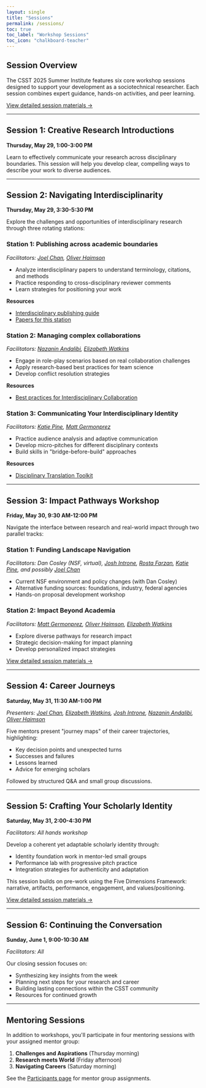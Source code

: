 ```yaml
---
layout: single
title: "Sessions"
permalink: /sessions/
toc: true
toc_label: "Workshop Sessions"
toc_icon: "chalkboard-teacher"
---
```


## Session Overview

The CSST 2025 Summer Institute features six core workshop sessions designed to support your development as a sociotechnical researcher. Each session combines expert guidance, hands-on activities, and peer learning.

[View detailed session materials →](https://docs.google.com/document/d/1aKTtfM-0vYwsf8D1TlxhZnGhEEdTilP8ANUAc-nZF4U/edit)

---

## Session 1: Creative Research Introductions
**Thursday, May 29, 1:00-3:00 PM**

Learn to effectively communicate your research across disciplinary boundaries. This session will help you develop clear, compelling ways to describe your work to diverse audiences.

---

## Session 2: Navigating Interdisciplinarity
**Thursday, May 29, 3:30-5:30 PM**

Explore the challenges and opportunities of interdisciplinary research through three rotating stations:

### Station 1: Publishing across academic boundaries
*Facilitators: [Joel Chan](/participants/#joel-chan), [Oliver Haimson](/participants/#oliver-haimson)*

- Analyze interdisciplinary papers to understand terminology, citations, and methods
- Practice responding to cross-disciplinary reviewer comments
- Learn strategies for positioning your work

**Resources**

- [Interdisciplinary publishing guide](https://docs.google.com/document/d/1R0KwCXU_fts8g2znHXfBnaz4Iw1ijHvUmTP2bgwcOys/edit?tab=t.0#heading=h.rta1aov07lwu)
- [Papers for this station](https://drive.google.com/drive/folders/1ck6__ePtEPNL-qpJNBCWHgGdNOyDdMhkbFFtHgOQGN2MlPvjOYmEJeX1DWuiM7EgZjFq8XAl?usp=drive_link)

### Station 2: Managing complex collaborations
*Facilitators: [Nazanin Andalibi](/participants/#naz-andalibi), [Elizabeth Watkins](/participants/#elizabeth-watkins)*

- Engage in role-play scenarios based on real collaboration challenges
- Apply research-based best practices for team science
- Develop conflict resolution strategies

**Resources**
- [Best practices for Interdisciplinary Collaboration](https://docs.google.com/document/d/1kHFNyQeOfADBT0wqotzYC_nU4TK3F7CJzn3Q4G10EVw/edit?tab=t.0#heading=h.ow2nvmktlp0i)

### Station 3: Communicating Your Interdisciplinary Identity
*Facilitators: [Katie Pine](/participants/#katie-pine), [Matt Germonprez](/participants/#matt-germonprez)*

- Practice audience analysis and adaptive communication
- Develop micro-pitches for different disciplinary contexts
- Build skills in "bridge-before-build" approaches

**Resources**
- [Disciplinary Translation Toolkit](https://docs.google.com/document/d/1tuMaurHWTw15JLZXrV7Jeq7KPQM4sStOXymZHV0kDUY/edit?tab=t.0#heading=h.3igyebzgg3ym)

---

## Session 3: Impact Pathways Workshop
**Friday, May 30, 9:30 AM-12:00 PM**

Navigate the interface between research and real-world impact through two parallel tracks:

### Station 1: Funding Landscape Navigation
*Facilitators: Dan Cosley (NSF, virtual), [Josh Introne](/participants/#josh-introne), [Rosta Farzan](/participants/#rosta-farzan), [Katie Pine](/participants/#katie-pine), and possibly [Joel Chan](/participants/#joel-chan)*

- Current NSF environment and policy changes (with Dan Cosley)
- Alternative funding sources: foundations, industry, federal agencies
- Hands-on proposal development workshop

### Station 2: Impact Beyond Academia
*Facilitators: [Matt Germonprez](/participants/#matt-germonprez), [Oliver Haimson](/participants/#oliver-haimson), [Elizabeth Watkins](/participants/#elizabeth-watkins)*

- Explore diverse pathways for research impact
- Strategic decision-making for impact planning
- Develop personalized impact strategies

[View detailed session materials →](https://docs.google.com/document/d/1aKTtfM-0vYwsf8D1TlxhZnGhEEdTilP8ANUAc-nZF4U/edit)

---

## Session 4: Career Journeys
**Saturday, May 31, 11:30 AM-1:00 PM**

*Presenters: [Joel Chan](/participants/#joel-chan), [Elizabeth Watkins](/participants/#elizabeth-watkins), [Josh Introne](/participants/#josh-introne), [Nazanin Andalibi](/participants/#naz-andalibi), [Oliver Haimson](/participants/#oliver-haimson)*

Five mentors present "journey maps" of their career trajectories, highlighting:
- Key decision points and unexpected turns
- Successes and failures
- Lessons learned
- Advice for emerging scholars

Followed by structured Q&A and small group discussions.

---

## Session 5: Crafting Your Scholarly Identity
**Saturday, May 31, 2:00-4:30 PM**

*Facilitators: All hands workshop*

Develop a coherent yet adaptable scholarly identity through:
- Identity foundation work in mentor-led small groups
- Performance lab with progressive pitch practice
- Integration strategies for authenticity and adaptation

This session builds on pre-work using the Five Dimensions Framework: narrative, artifacts, performance, engagement, and values/positioning.

[View detailed session materials →](https://docs.google.com/document/d/1aKTtfM-0vYwsf8D1TlxhZnGhEEdTilP8ANUAc-nZF4U/edit)

---

## Session 6: Continuing the Conversation
**Sunday, June 1, 9:00-10:30 AM**

*Facilitators: All*

Our closing session focuses on:
- Synthesizing key insights from the week
- Planning next steps for your research and career
- Building lasting connections within the CSST community
- Resources for continued growth

---

## Mentoring Sessions

In addition to workshops, you'll participate in four mentoring sessions with your assigned mentor group:

1. **Challenges and Aspirations** (Thursday morning)
2. **Research meets World** (Friday afternoon)
3. **Navigating Careers** (Saturday morning)

See the [Participants page](/participants/) for mentor group assignments.